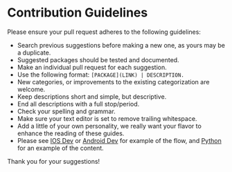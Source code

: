 # Contribution Guidelines

Please ensure your pull request adheres to the following guidelines:

- Search previous suggestions before making a new one, as yours may be a duplicate.
- Suggested packages should be tested and documented.
- Make an individual pull request for each suggestion.
- Use the following format: `[PACKAGE](LINK) | DESCRIPTION.`
- New categories, or improvements to the existing categorization are welcome.
- Keep descriptions short and simple, but descriptive.
- End all descriptions with a full stop/period.
- Check your spelling and grammar.
- Make sure your text editor is set to remove trailing whitespace.
- Add a little of your own personality, we really want your flavor to enhance the reading of these guides. 
- Please see [IOS Dev](https://github.com/HackathonHackers/resources/blob/gh-pages/Programming/MobileDev/IOS.md) or [Android Dev](https://github.com/HackathonHackers/resources/blob/gh-pages/Programming/MobileDev/Android.md) for example of the flow, and [Python](https://github.com/HackathonHackers/resources/blob/gh-pages/Programming/python.md) for an example of the content.

Thank you for your suggestions!

